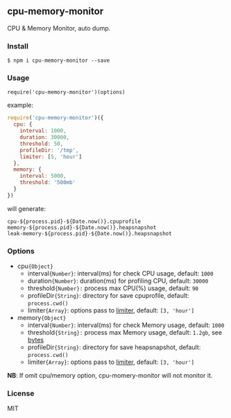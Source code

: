## cpu-memory-monitor

CPU & Memory Monitor, auto dump.

### Install

```
$ npm i cpu-memory-monitor --save
```

### Usage

```
require('cpu-memory-monitor')(options)
```

example:

```javascript
require('cpu-memory-monitor')({
  cpu: {
    interval: 1000,
    duration: 30000,
    threshold: 50,
    profileDir: '/tmp',
    limiter: [5, 'hour']
  },
  memory: {
    interval: 5000,
    threshold: '500mb'
  }
})
```

will generate:

```
cpu-${process.pid}-${Date.now()}.cpuprofile
memory-${process.pid}-${Date.now()}.heapsnapshot
leak-memory-${process.pid}-${Date.now()}.heapsnapshot
```

### Options

- cpu`{Object}`
  - interval`{Number}`: interval(ms) for check CPU usage, default: `1000`
  - duration`{Number}`: duration(ms) for profiling CPU, default: `30000`
  - threshold`{Number}:` process max CPU(%) usage, default: `90`
  - profileDir`{String}`: directory for save cpuprofile, default: `process.cwd()`
  - limiter`{Array}`: options pass to [limiter](https://github.com/jhurliman/node-rate-limiter), default: `[3, 'hour']`
- memory`{Object}`
  - interval`{Number}`: interval(ms) for check Memory usage, default: `1000`
  - threshold`{String}:` process max Memory usage, default: `1.2gb`, see [bytes](https://github.com/visionmedia/bytes.js)
  - profileDir`{String}`: directory for save heapsnapshot, default: `process.cwd()`
  - limiter`{Array}`: options pass to [limiter](https://github.com/jhurliman/node-rate-limiter), default: `[3, 'hour']`

**NB**: If omit cpu/memory option, cpu-momery-monitor will not monitor it.

### License

MIT